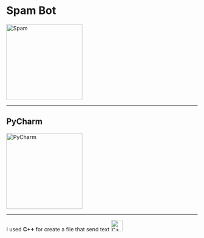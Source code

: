 # Spam Bot
<img src="https://www.gannett-cdn.com/presto/2019/08/27/PTCN/d4c0dd22-b63f-4b80-b2c9-5af9cea12bd8-0926_NCFE_WEBmac411.JPG" alt="Spam" style="width:200px;"/>

---
## PyCharm
<img src="https://miro.medium.com/max/1200/1*gYFLCqNfVX3qvwnoNwFFNA.png" alt="PyCharm" style="width:200px;"/>

---
I used **C++** for create a file that send text
<img src="https://upload.wikimedia.org/wikipedia/commons/thumb/1/18/ISO_C%2B%2B_Logo.svg/1200px-ISO_C%2B%2B_Logo.svg.png" alt="C++" style="width:30px;"/>
